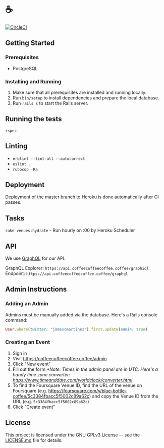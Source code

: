 # ☕️

[![CircleCI](https://circleci.com/gh/jamescmartinez/coffee.svg?style=svg)](https://circleci.com/gh/jamescmartinez/coffee)

## Getting Started

### Prerequisites

- PostgreSQL

### Installing and Running

1. Make sure that all prerequisites are installed and running locally.
1. Run `bin/setup` to install dependencies and prepare the local database.
1. Run `rails s` to start the Rails server.

## Running the tests

```
rspec
```

## Linting

- `erblint --lint-all --autocorrect`
- `eslint .`
- `rubocop -Ra`

## Deployment

Deployment of the master branch to Heroku is done automatically after CI passes.

## Tasks

`rake venues:hydrate` - Run hourly on :00 by Heroku Scheduler

## API

We use [GraphQL](https://graphql.org/) for our API.

GraphQL Explorer: `https://api.coffeecoffeecoffee.coffee/graphiql`
Endpoint: `https://api.coffeecoffeecoffee.coffee/graphql`

## Admin Instructions

### Adding an Admin

Admins must be manually added via the database. Here's a Rails console command:

```ruby
User.where(twitter: "jamescmartinez").first.update(admin: true)
```

### Creating an Event

1. Sign in
1. Visit https://coffeecoffeecoffee.coffee/admin
1. Click "New event"
1. Fill out the form _\*Note: Times in the admin panel are in UTC. Here's a handy time zone converter: https://www.timeanddate.com/worldclock/converter.html_
1. To find the Foursquare Venue ID, find the URL of the venue on Foursquare (e.g. https://foursquare.com/v/blue-bottle-coffee/5c3384fbacc5f5002c89a62c) and copy the Venue ID from the URL (e.g. `5c3384fbacc5f5002c89a62c`)
1. Click "Create event"

## License

This project is licensed under the GNU GPLv3 License -- see the
[LICENSE.md](LICENSE.md) file for details.
